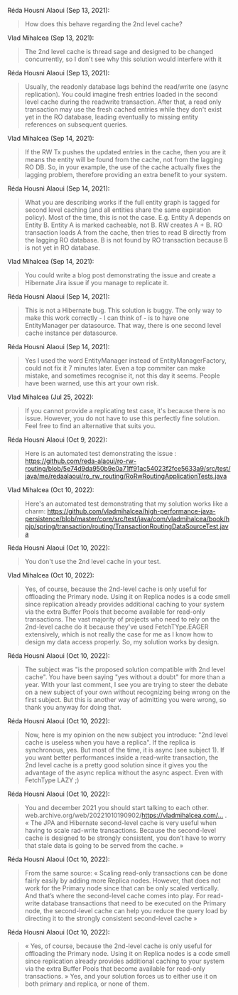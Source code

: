 Réda Housni Alaoui (Sep 13, 2021):
> How does this behave regarding the 2nd level cache?

Vlad Mihalcea (Sep 13, 2021):
> The 2nd level cache is thread sage and designed to be changed concurrently, so I don't see why this solution would interfere with it

Réda Housni Alaoui (Sep 13, 2021):
> Usually, the readonly database lags behind the read/write one (async replication). You could imagine fresh entries loaded in the second level cache during the readwrite transaction. After that, a read only transaction may use the fresh cached entries while they don't exist yet in the RO database, leading eventually to missing entity references on subsequent queries.

Vlad Mihalcea (Sep 14, 2021):
> If the RW Tx pushes the updated entries in the cache, then you are it means the entity will be found from the cache, not from the lagging RO DB. So, in your example, the use of the cache actually fixes the lagging problem, therefore providing an extra benefit to your system.

Réda Housni Alaoui (Sep 14, 2021):
> What you are describing works if the full entity graph is tagged for second level caching (and all entities share the same expiration policy). Most of the time, this is not the case. E.g. Entity A depends on Entity B. Entity A is marked cacheable, not B. RW creates A + B. RO transaction loads A from the cache, then tries to read B directly from the lagging RO database. B is not found by RO transaction because B is not yet in RO database.

Vlad Mihalcea (Sep 14, 2021):
> You could write a blog post demonstrating the issue and create a Hibernate Jira issue if you manage to replicate it.

Réda Housni Alaoui (Sep 14, 2021):
> This is not a Hibernate bug. This solution is buggy. The only way to make this work correctly - I can think of - is to have one EntityManager per datasource. That way, there is one second level cache instance per datasource.

Réda Housni Alaoui (Sep 14, 2021):
> Yes I used the word EntityManager instead of EntityManagerFactory, could not fix it 7 minutes later. Even a top commiter can make mistake, and sometimes recognise it, not this day it seems. People have been warned, use this art your own risk.

Vlad Mihalcea (Jul 25, 2022):
> If you cannot provide a replicating test case, it's because there is no issue. However, you do not have to use this perfectly fine solution. Feel free to find an alternative that suits you.

Réda Housni Alaoui (Oct 9, 2022):
> Here is an automated test demonstrating the issue : https://github.com/reda-alaoui/ro-rw-routing/blob/5e74d9da950b9e0a71ff91ac54023f2fce5633a9/src/test/java/me/redaalaoui/ro_rw_routing/RoRwRoutingApplicationTests.java

Vlad Mihalcea (Oct 10, 2022):
> Here's an automated test demonstrating that my solution works like a charm: https://github.com/vladmihalcea/high-performance-java-persistence/blob/master/core/src/test/java/com/vladmihalcea/book/hpjp/spring/transaction/routing/TransactionRoutingDataSourceTest.java

Réda Housni Alaoui (Oct 10, 2022):
> You don't use the 2nd level cache in your test.

Vlad Mihalcea (Oct 10, 2022):
> Yes, of course, because the 2nd-level cache is only useful for offloading the Primary node. Using it on Replica nodes is a code smell since replication already provides additional caching to your system via the extra Buffer Pools that become available for read-only transactions. The vast majority of projects who need to rely on the 2nd-level cache do it because they've used FetchTYpe.EAGER extensively, which is not really the case for me as I know how to design my data access properly. So, my solution works by design.

Réda Housni Alaoui (Oct 10, 2022):
> The subject was "is the proposed solution compatible with 2nd level cache". You have been saying "yes without a doubt" for more than a year. With your last comment, I see you are trying to steer the debate on a new subject of your own without recognizing being wrong on the first subject. But this is another way of admitting you were wrong, so thank you anyway for doing that.

Réda Housni Alaoui (Oct 10, 2022):
> Now, here is my opinion on the new subject you introduce: "2nd level cache is useless when you have a replica". If the replica is synchronous, yes. But most of the time, it is async (see subject 1). If you want better performances inside a read-write transaction, the 2nd level cache is a pretty good solution since it gives you the advantage of the async replica without the async aspect. Even with FetchType LAZY ;)

Réda Housni Alaoui (Oct 10, 2022):
> You and december 2021 you should start talking to each other. web.archive.org/web/20221010190902/https://vladmihalcea.com/… . « The JPA and Hibernate second-level cache is very useful when having to scale rad-write transactions. Because the second-level cache is designed to be strongly consistent, you don’t have to worry that stale data is going to be served from the cache. »

Réda Housni Alaoui (Oct 10, 2022):
> From the same source: « Scaling read-only transactions can be done fairly easily by adding more Replica nodes. However, that does not work for the Primary node since that can be only scaled vertically. And that’s where the second-level cache comes into play. For read-write database transactions that need to be executed on the Primary node, the second-level cache can help you reduce the query load by directing it to the strongly consistent second-level cache »

Réda Housni Alaoui (Oct 10, 2022):
> « Yes, of course, because the 2nd-level cache is only useful for offloading the Primary node. Using it on Replica nodes is a code smell since replication already provides additional caching to your system via the extra Buffer Pools that become available for read-only transactions. » Yes, and your solution forces us to either use it on both primary and replica, or none of them.

